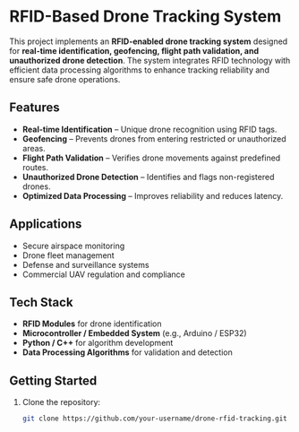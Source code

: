 # RFID-Based Drone Tracking System  

This project implements an **RFID-enabled drone tracking system** designed for **real-time identification, geofencing, flight path validation, and unauthorized drone detection**. The system integrates RFID technology with efficient data processing algorithms to enhance tracking reliability and ensure safe drone operations.  

## Features  
- **Real-time Identification** – Unique drone recognition using RFID tags.  
- **Geofencing** – Prevents drones from entering restricted or unauthorized areas.  
- **Flight Path Validation** – Verifies drone movements against predefined routes.  
- **Unauthorized Drone Detection** – Identifies and flags non-registered drones.  
- **Optimized Data Processing** – Improves reliability and reduces latency.  

## Applications  
- Secure airspace monitoring  
- Drone fleet management  
- Defense and surveillance systems  
- Commercial UAV regulation and compliance  

## Tech Stack  
- **RFID Modules** for drone identification  
- **Microcontroller / Embedded System** (e.g., Arduino / ESP32)  
- **Python / C++** for algorithm development  
- **Data Processing Algorithms** for validation and detection  

## Getting Started  
1. Clone the repository:  
   ```bash
   git clone https://github.com/your-username/drone-rfid-tracking.git
